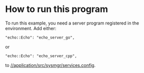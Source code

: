 # How to run this program

To run this example, you need a server program registered in the environment.
Add either:
```
"echo::Echo": "echo_server_go",
```
or
```
"echo::Echo": "echo_server_cpp",
```
to [//application/src/sysmgr/services.config](https://fuchsia.googlesource.com/application/+/master/src/sysmgr/services.config).
